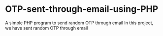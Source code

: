 # OTP-sent-through-email-using-PHP
A simple PHP program to send random OTP through email
In this project, we have sent random OTP through email
